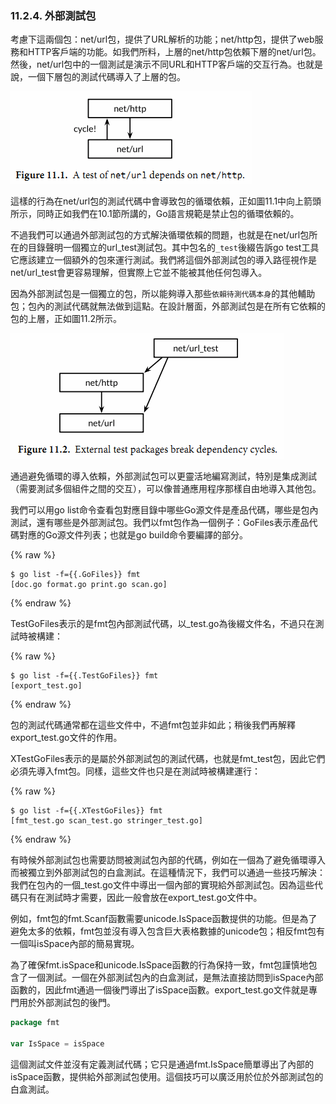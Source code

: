 ### 11.2.4. 外部測試包

考慮下這兩個包：net/url包，提供了URL解析的功能；net/http包，提供了web服務和HTTP客戶端的功能。如我們所料，上層的net/http包依賴下層的net/url包。然後，net/url包中的一個測試是演示不同URL和HTTP客戶端的交互行為。也就是說，一個下層包的測試代碼導入了上層的包。

![](../images/ch11-01.png)

這樣的行為在net/url包的測試代碼中會導致包的循環依賴，正如圖11.1中向上箭頭所示，同時正如我們在10.1節所講的，Go語言規範是禁止包的循環依賴的。

不過我們可以通過外部測試包的方式解決循環依賴的問題，也就是在net/url包所在的目錄聲明一個獨立的url_test測試包。其中包名的`_test`後綴告訴go test工具它應該建立一個額外的包來運行測試。我們將這個外部測試包的導入路徑視作是net/url_test會更容易理解，但實際上它並不能被其他任何包導入。

因為外部測試包是一個獨立的包，所以能夠導入那些`依賴待測代碼本身`的其他輔助包；包內的測試代碼就無法做到這點。在設計層面，外部測試包是在所有它依賴的包的上層，正如圖11.2所示。

![](../images/ch11-02.png)

通過避免循環的導入依賴，外部測試包可以更靈活地編寫測試，特別是集成測試（需要測試多個組件之間的交互），可以像普通應用程序那樣自由地導入其他包。

我們可以用go list命令查看包對應目錄中哪些Go源文件是產品代碼，哪些是包內測試，還有哪些是外部測試包。我們以fmt包作為一個例子：GoFiles表示產品代碼對應的Go源文件列表；也就是go build命令要編譯的部分。

{% raw %}

```
$ go list -f={{.GoFiles}} fmt
[doc.go format.go print.go scan.go]
```

{% endraw %}

TestGoFiles表示的是fmt包內部測試代碼，以_test.go為後綴文件名，不過只在測試時被構建：

{% raw %}

```
$ go list -f={{.TestGoFiles}} fmt
[export_test.go]
```

{% endraw %}

包的測試代碼通常都在這些文件中，不過fmt包並非如此；稍後我們再解釋export_test.go文件的作用。

XTestGoFiles表示的是屬於外部測試包的測試代碼，也就是fmt_test包，因此它們必須先導入fmt包。同樣，這些文件也只是在測試時被構建運行：

{% raw %}

```
$ go list -f={{.XTestGoFiles}} fmt
[fmt_test.go scan_test.go stringer_test.go]
```

{% endraw %}

有時候外部測試包也需要訪問被測試包內部的代碼，例如在一個為了避免循環導入而被獨立到外部測試包的白盒測試。在這種情況下，我們可以通過一些技巧解決：我們在包內的一個_test.go文件中導出一個內部的實現給外部測試包。因為這些代碼只有在測試時才需要，因此一般會放在export_test.go文件中。

例如，fmt包的fmt.Scanf函數需要unicode.IsSpace函數提供的功能。但是為了避免太多的依賴，fmt包並沒有導入包含巨大表格數據的unicode包；相反fmt包有一個叫isSpace內部的簡易實現。

為了確保fmt.isSpace和unicode.IsSpace函數的行為保持一致，fmt包謹慎地包含了一個測試。一個在外部測試包內的白盒測試，是無法直接訪問到isSpace內部函數的，因此fmt通過一個後門導出了isSpace函數。export_test.go文件就是專門用於外部測試包的後門。

```Go
package fmt

var IsSpace = isSpace
```

這個測試文件並沒有定義測試代碼；它只是通過fmt.IsSpace簡單導出了內部的isSpace函數，提供給外部測試包使用。這個技巧可以廣泛用於位於外部測試包的白盒測試。

